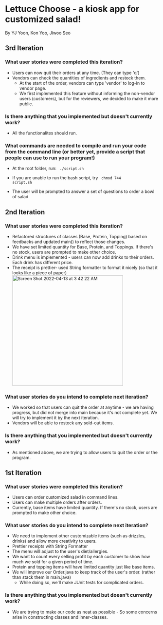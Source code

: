 # Lettuce Choose - a kiosk app for customized salad!
   
By YJ Yoon, Kon Yoo, Jiwoo Seo


## 3rd Iteration
### What user stories were completed this iteration?
* Users can now quit their orders at any time. (They can type 'q')
* Vendors can check the quantities of ingredients and restock them.
   * At the start of the order, vendors can type 'vendor' to log-in to vendor page. 
   * We first implemented this feature without informing the non-vendor users (customers), but for the reviewers, we decided to make it more public.

### Is there anything that you implemented but doesn't currently work?
* All the functionalites should run.
### What commands are needed to compile and run your code from the command line (or better yet, provide a script that people can use to run your program!)
* At the root folder, run: <code> ./script.sh </code>
* If you are unable to run the bash script, try <code> chmod 744 script.sh </code>

* The user will be prompted to answer a set of questions to order a bowl of salad


## 2nd Iteration
### What user stories were completed this iteration?
* Refactored structures of classes (Base, Protein, Topping) based on feedbacks and updated main() to reflect those changes.
* We have set limited quantity for Base, Protein, and Toppings. If there's no stock, users are prompted to make other choice.
* Drink menu is implemented - users can now add drinks to their orders. Each drink has different price.
* The receipt is prettier- used String formatter to format it nicely (so that it looks like a piece of paper)
  <img width="363" alt="Screen Shot 2022-04-13 at 3 42 22 AM" src="https://user-images.githubusercontent.com/43775491/163136845-d2f97cae-4f95-4cde-bb7f-2cdc5ab033e9.png">


### What user stories do you intend to complete next iteration?
* We worked so that users can quit the order at anytime - we are having progress, but did not merge into main because it's not complete yet. We will try to implement it by the next iteration.
* Vendors will be able to restock any sold-out items.
### Is there anything that you implemented but doesn't currently work?
* As mentioned above, we are trying to allow users to quit the order or the program.


## 1st Iteration
### What user stories were completed this iteration?
* Users can order customized salad in command lines. 
* Users can make multiple orders after orders. 
* Currently, base items have limited quantity. If there's no stock, users are prompted to make other choice.

### What user stories do you intend to complete next iteration?
* We need to implement other customizable items (such as drizzles, drinks) and allow more creativity to users.
* Prettier receipts with String Formatter
* The menu will adjust to the user's diet/allergies.
* We want to count every selling profit by each customer to show how much we sold for a given period of time.
* Protein and topping items will have limited quantity just like base items.
* We will improve our Order.java to keep track of the user's order. (rather than stack them in main.java)
   * While doing so, we'll make JUnit tests for complicated orders. 

### Is there anything that you implemented but doesn't currently work?
* We are trying to make our code as neat as possible - So some concerns arise in constructing classes and inner-classes.

